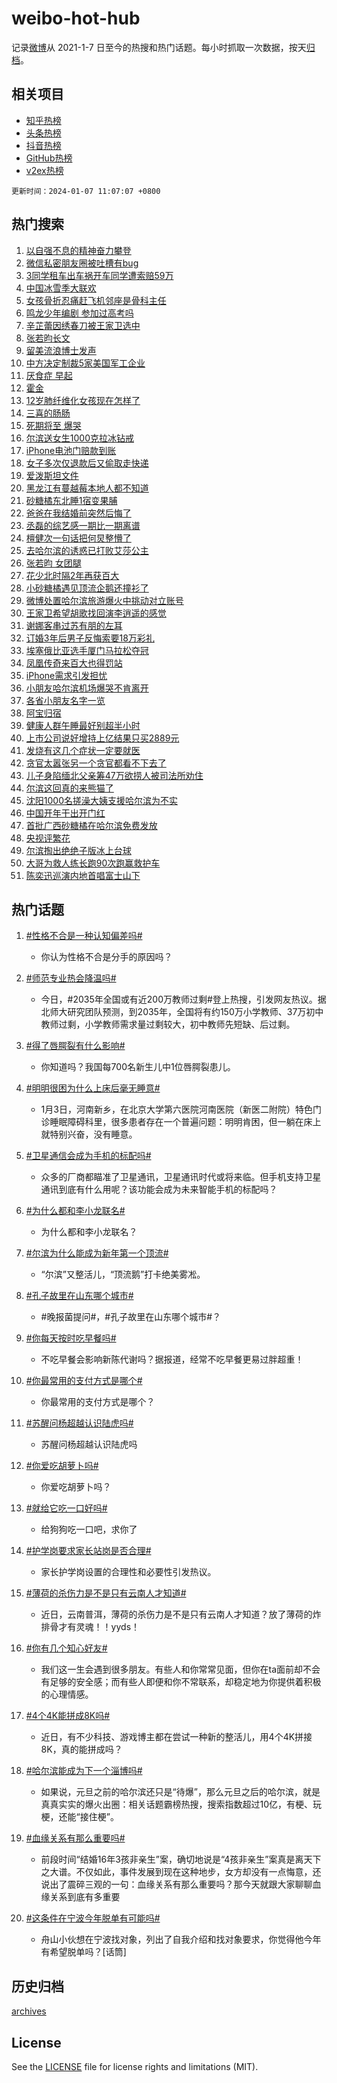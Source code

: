 # weibo-hot-hub

记录[微博](https://www.weibo.com)从 2021-1-7 日至今的热搜和热门话题。每小时抓取一次数据，按天[归档](archives)。

## 相关项目

- [知乎热榜](https://github.com/lonnyzhang423/zhihu-hot-hub)
- [头条热榜](https://github.com/lonnyzhang423/toutiao-hot-hub)
- [抖音热榜](https://github.com/lonnyzhang423/douyin-hot-hub)
- [GitHub热榜](https://github.com/lonnyzhang423/github-hot-hub)
- [v2ex热榜](https://github.com/lonnyzhang423/v2ex-hot-hub)


`更新时间：2024-01-07 11:07:07 +0800`

## 热门搜索

1. [以自强不息的精神奋力攀登](https://m.weibo.cn/search?containerid=100103type%3D1%26t%3D10%26q%3D%23%E4%BB%A5%E8%87%AA%E5%BC%BA%E4%B8%8D%E6%81%AF%E7%9A%84%E7%B2%BE%E7%A5%9E%E5%A5%8B%E5%8A%9B%E6%94%80%E7%99%BB%23&stream_entry_id=51&isnewpage=1&extparam=seat%3D1%26c_type%3D51%26pos%3D0%26dgr%3D0%26q%3D%2523%25E4%25BB%25A5%25E8%2587%25AA%25E5%25BC%25BA%25E4%25B8%258D%25E6%2581%25AF%25E7%259A%2584%25E7%25B2%25BE%25E7%25A5%259E%25E5%25A5%258B%25E5%258A%259B%25E6%2594%2580%25E7%2599%25BB%2523%26filter_type%3Drealtimehot%26cate%3D10103%26stream_entry_id%3D51%26display_time%3D1704596825%26pre_seqid%3D170459682582504262171)
1. [微信私密朋友圈被吐槽有bug](https://m.weibo.cn/search?containerid=100103type%3D1%26t%3D10%26q%3D%23%E5%BE%AE%E4%BF%A1%E7%A7%81%E5%AF%86%E6%9C%8B%E5%8F%8B%E5%9C%88%E8%A2%AB%E5%90%90%E6%A7%BD%E6%9C%89bug%23&stream_entry_id=31&isnewpage=1&extparam=seat%3D1%26c_type%3D31%26realpos%3D1%26q%3D%2523%25E5%25BE%25AE%25E4%25BF%25A1%25E7%25A7%2581%25E5%25AF%2586%25E6%259C%258B%25E5%258F%258B%25E5%259C%2588%25E8%25A2%25AB%25E5%2590%2590%25E6%25A7%25BD%25E6%259C%2589bug%2523%26band_rank%3D1%26dgr%3D0%26flag%3D1%26cate%3D5001%26filter_type%3Drealtimehot%26stream_entry_id%3D31%26lcate%3D5001%26pos%3D0%26display_time%3D1704596825%26pre_seqid%3D170459682582504262171)
1. [3同学租车出车祸开车同学遭索赔59万](https://m.weibo.cn/search?containerid=100103type%3D1%26t%3D10%26q%3D%233%E5%90%8C%E5%AD%A6%E7%A7%9F%E8%BD%A6%E5%87%BA%E8%BD%A6%E7%A5%B8%E5%BC%80%E8%BD%A6%E5%90%8C%E5%AD%A6%E9%81%AD%E7%B4%A2%E8%B5%9459%E4%B8%87%23&stream_entry_id=31&isnewpage=1&extparam=seat%3D1%26c_type%3D31%26realpos%3D2%26q%3D%25233%25E5%2590%258C%25E5%25AD%25A6%25E7%25A7%259F%25E8%25BD%25A6%25E5%2587%25BA%25E8%25BD%25A6%25E7%25A5%25B8%25E5%25BC%2580%25E8%25BD%25A6%25E5%2590%258C%25E5%25AD%25A6%25E9%2581%25AD%25E7%25B4%25A2%25E8%25B5%259459%25E4%25B8%2587%2523%26band_rank%3D2%26dgr%3D0%26flag%3D1%26cate%3D5001%26filter_type%3Drealtimehot%26stream_entry_id%3D31%26lcate%3D5001%26pos%3D1%26display_time%3D1704596825%26pre_seqid%3D170459682582504262171)
1. [中国冰雪季大联欢](https://m.weibo.cn/search?containerid=100103type%3D1%26t%3D10%26q%3D%23%E4%B8%AD%E5%9B%BD%E5%86%B0%E9%9B%AA%E5%AD%A3%E5%A4%A7%E8%81%94%E6%AC%A2%23&stream_entry_id=31&isnewpage=1&extparam=seat%3D1%26c_type%3D31%26realpos%3D3%26q%3D%2523%25E4%25B8%25AD%25E5%259B%25BD%25E5%2586%25B0%25E9%259B%25AA%25E5%25AD%25A3%25E5%25A4%25A7%25E8%2581%2594%25E6%25AC%25A2%2523%26band_rank%3D3%26dgr%3D0%26flag%3D1%26cate%3D5001%26filter_type%3Drealtimehot%26stream_entry_id%3D31%26lcate%3D5001%26pos%3D2%26display_time%3D1704596825%26pre_seqid%3D170459682582504262171)
1. [女孩骨折忍痛赶飞机邻座是骨科主任](https://m.weibo.cn/search?containerid=100103type%3D1%26t%3D10%26q%3D%23%E5%A5%B3%E5%AD%A9%E9%AA%A8%E6%8A%98%E5%BF%8D%E7%97%9B%E8%B5%B6%E9%A3%9E%E6%9C%BA%E9%82%BB%E5%BA%A7%E6%98%AF%E9%AA%A8%E7%A7%91%E4%B8%BB%E4%BB%BB%23&stream_entry_id=31&isnewpage=1&extparam=seat%3D1%26c_type%3D31%26realpos%3D4%26q%3D%2523%25E5%25A5%25B3%25E5%25AD%25A9%25E9%25AA%25A8%25E6%258A%2598%25E5%25BF%258D%25E7%2597%259B%25E8%25B5%25B6%25E9%25A3%259E%25E6%259C%25BA%25E9%2582%25BB%25E5%25BA%25A7%25E6%2598%25AF%25E9%25AA%25A8%25E7%25A7%2591%25E4%25B8%25BB%25E4%25BB%25BB%2523%26band_rank%3D4%26dgr%3D0%26flag%3D2%26cate%3D5001%26filter_type%3Drealtimehot%26stream_entry_id%3D31%26lcate%3D5001%26pos%3D3%26display_time%3D1704596825%26pre_seqid%3D170459682582504262171)
1. [鸣龙少年编剧 参加过高考吗](https://m.weibo.cn/search?containerid=100103type%3D1%26t%3D10%26q%3D%E9%B8%A3%E9%BE%99%E5%B0%91%E5%B9%B4%E7%BC%96%E5%89%A7+%E5%8F%82%E5%8A%A0%E8%BF%87%E9%AB%98%E8%80%83%E5%90%97&stream_entry_id=31&isnewpage=1&extparam=seat%3D1%26c_type%3D31%26realpos%3D5%26q%3D%25E9%25B8%25A3%25E9%25BE%2599%25E5%25B0%2591%25E5%25B9%25B4%25E7%25BC%2596%25E5%2589%25A7%2520%25E5%258F%2582%25E5%258A%25A0%25E8%25BF%2587%25E9%25AB%2598%25E8%2580%2583%25E5%2590%2597%26band_rank%3D5%26dgr%3D0%26flag%3D1%26cate%3D5001%26filter_type%3Drealtimehot%26stream_entry_id%3D31%26lcate%3D5001%26pos%3D4%26display_time%3D1704596825%26pre_seqid%3D170459682582504262171)
1. [辛芷蕾因绣春刀被王家卫选中](https://m.weibo.cn/search?containerid=100103type%3D1%26t%3D10%26q%3D%23%E8%BE%9B%E8%8A%B7%E8%95%BE%E5%9B%A0%E7%BB%A3%E6%98%A5%E5%88%80%E8%A2%AB%E7%8E%8B%E5%AE%B6%E5%8D%AB%E9%80%89%E4%B8%AD%23&stream_entry_id=31&isnewpage=1&extparam=seat%3D1%26c_type%3D31%26realpos%3D6%26q%3D%2523%25E8%25BE%259B%25E8%258A%25B7%25E8%2595%25BE%25E5%259B%25A0%25E7%25BB%25A3%25E6%2598%25A5%25E5%2588%2580%25E8%25A2%25AB%25E7%258E%258B%25E5%25AE%25B6%25E5%258D%25AB%25E9%2580%2589%25E4%25B8%25AD%2523%26band_rank%3D6%26dgr%3D0%26flag%3D1%26cate%3D5001%26filter_type%3Drealtimehot%26stream_entry_id%3D31%26lcate%3D5001%26pos%3D5%26display_time%3D1704596825%26pre_seqid%3D170459682582504262171)
1. [张若昀长文](https://m.weibo.cn/search?containerid=100103type%3D1%26t%3D10%26q%3D%E5%BC%A0%E8%8B%A5%E6%98%80%E9%95%BF%E6%96%87&stream_entry_id=31&isnewpage=1&extparam=seat%3D1%26c_type%3D31%26realpos%3D7%26q%3D%25E5%25BC%25A0%25E8%258B%25A5%25E6%2598%2580%25E9%2595%25BF%25E6%2596%2587%26band_rank%3D7%26dgr%3D0%26flag%3D2%26cate%3D5001%26filter_type%3Drealtimehot%26stream_entry_id%3D31%26lcate%3D5001%26pos%3D6%26display_time%3D1704596825%26pre_seqid%3D170459682582504262171)
1. [留美流浪博士发声](https://m.weibo.cn/search?containerid=100103type%3D1%26t%3D10%26q%3D%23%E7%95%99%E7%BE%8E%E6%B5%81%E6%B5%AA%E5%8D%9A%E5%A3%AB%E5%8F%91%E5%A3%B0%23&stream_entry_id=31&isnewpage=1&extparam=seat%3D1%26c_type%3D31%26realpos%3D8%26q%3D%2523%25E7%2595%2599%25E7%25BE%258E%25E6%25B5%2581%25E6%25B5%25AA%25E5%258D%259A%25E5%25A3%25AB%25E5%258F%2591%25E5%25A3%25B0%2523%26band_rank%3D8%26dgr%3D0%26flag%3D1%26cate%3D5001%26filter_type%3Drealtimehot%26stream_entry_id%3D31%26lcate%3D5001%26pos%3D7%26display_time%3D1704596825%26pre_seqid%3D170459682582504262171)
1. [中方决定制裁5家美国军工企业](https://m.weibo.cn/search?containerid=100103type%3D1%26t%3D10%26q%3D%23%E4%B8%AD%E6%96%B9%E5%86%B3%E5%AE%9A%E5%88%B6%E8%A3%815%E5%AE%B6%E7%BE%8E%E5%9B%BD%E5%86%9B%E5%B7%A5%E4%BC%81%E4%B8%9A%23&stream_entry_id=31&isnewpage=1&extparam=seat%3D1%26c_type%3D31%26realpos%3D9%26q%3D%2523%25E4%25B8%25AD%25E6%2596%25B9%25E5%2586%25B3%25E5%25AE%259A%25E5%2588%25B6%25E8%25A3%25815%25E5%25AE%25B6%25E7%25BE%258E%25E5%259B%25BD%25E5%2586%259B%25E5%25B7%25A5%25E4%25BC%2581%25E4%25B8%259A%2523%26band_rank%3D9%26dgr%3D0%26flag%3D0%26cate%3D5001%26filter_type%3Drealtimehot%26stream_entry_id%3D31%26lcate%3D5001%26pos%3D8%26display_time%3D1704596825%26pre_seqid%3D170459682582504262171)
1. [厌食症 早起](https://m.weibo.cn/search?containerid=100103type%3D1%26t%3D10%26q%3D%E5%8E%8C%E9%A3%9F%E7%97%87+%E6%97%A9%E8%B5%B7&stream_entry_id=31&isnewpage=1&extparam=seat%3D1%26c_type%3D31%26realpos%3D10%26q%3D%25E5%258E%258C%25E9%25A3%259F%25E7%2597%2587%2520%25E6%2597%25A9%25E8%25B5%25B7%26band_rank%3D10%26dgr%3D0%26flag%3D1%26cate%3D5001%26filter_type%3Drealtimehot%26stream_entry_id%3D31%26lcate%3D5001%26pos%3D9%26display_time%3D1704596825%26pre_seqid%3D170459682582504262171)
1. [霍金](https://m.weibo.cn/search?containerid=100103type%3D1%26t%3D10%26q%3D%E9%9C%8D%E9%87%91&stream_entry_id=31&isnewpage=1&extparam=seat%3D1%26c_type%3D31%26realpos%3D11%26q%3D%25E9%259C%258D%25E9%2587%2591%26band_rank%3D11%26dgr%3D0%26flag%3D1%26cate%3D5001%26filter_type%3Drealtimehot%26stream_entry_id%3D31%26lcate%3D5001%26pos%3D10%26display_time%3D1704596825%26pre_seqid%3D170459682582504262171)
1. [12岁肺纤维化女孩现在怎样了](https://m.weibo.cn/search?containerid=100103type%3D1%26t%3D10%26q%3D%2312%E5%B2%81%E8%82%BA%E7%BA%A4%E7%BB%B4%E5%8C%96%E5%A5%B3%E5%AD%A9%E7%8E%B0%E5%9C%A8%E6%80%8E%E6%A0%B7%E4%BA%86%23&stream_entry_id=31&isnewpage=1&extparam=seat%3D1%26c_type%3D31%26realpos%3D12%26q%3D%252312%25E5%25B2%2581%25E8%2582%25BA%25E7%25BA%25A4%25E7%25BB%25B4%25E5%258C%2596%25E5%25A5%25B3%25E5%25AD%25A9%25E7%258E%25B0%25E5%259C%25A8%25E6%2580%258E%25E6%25A0%25B7%25E4%25BA%2586%2523%26band_rank%3D12%26dgr%3D0%26flag%3D32768%26cate%3D5001%26filter_type%3Drealtimehot%26stream_entry_id%3D31%26lcate%3D5001%26pos%3D11%26display_time%3D1704596825%26pre_seqid%3D170459682582504262171)
1. [三喜的肠肠](https://m.weibo.cn/search?containerid=100103type%3D1%26t%3D10%26q%3D%E4%B8%89%E5%96%9C%E7%9A%84%E8%82%A0%E8%82%A0&stream_entry_id=31&isnewpage=1&extparam=seat%3D1%26c_type%3D31%26realpos%3D13%26q%3D%25E4%25B8%2589%25E5%2596%259C%25E7%259A%2584%25E8%2582%25A0%25E8%2582%25A0%26band_rank%3D13%26dgr%3D0%26flag%3D1%26cate%3D5001%26filter_type%3Drealtimehot%26stream_entry_id%3D31%26lcate%3D5001%26pos%3D12%26display_time%3D1704596825%26pre_seqid%3D170459682582504262171)
1. [死期将至 爆哭](https://m.weibo.cn/search?containerid=100103type%3D1%26t%3D10%26q%3D%E6%AD%BB%E6%9C%9F%E5%B0%86%E8%87%B3+%E7%88%86%E5%93%AD&stream_entry_id=31&isnewpage=1&extparam=seat%3D1%26c_type%3D31%26realpos%3D14%26q%3D%25E6%25AD%25BB%25E6%259C%259F%25E5%25B0%2586%25E8%2587%25B3%2520%25E7%2588%2586%25E5%2593%25AD%26band_rank%3D14%26dgr%3D0%26flag%3D2%26cate%3D5001%26filter_type%3Drealtimehot%26stream_entry_id%3D31%26lcate%3D5001%26pos%3D13%26display_time%3D1704596825%26pre_seqid%3D170459682582504262171)
1. [尔滨送女生1000克拉冰钻戒](https://m.weibo.cn/search?containerid=100103type%3D1%26t%3D10%26q%3D%23%E5%B0%94%E6%BB%A8%E9%80%81%E5%A5%B3%E7%94%9F1000%E5%85%8B%E6%8B%89%E5%86%B0%E9%92%BB%E6%88%92%23&stream_entry_id=31&isnewpage=1&extparam=seat%3D1%26c_type%3D31%26realpos%3D15%26q%3D%2523%25E5%25B0%2594%25E6%25BB%25A8%25E9%2580%2581%25E5%25A5%25B3%25E7%2594%259F1000%25E5%2585%258B%25E6%258B%2589%25E5%2586%25B0%25E9%2592%25BB%25E6%2588%2592%2523%26band_rank%3D15%26dgr%3D0%26flag%3D32768%26cate%3D5001%26filter_type%3Drealtimehot%26stream_entry_id%3D31%26lcate%3D5001%26pos%3D14%26display_time%3D1704596825%26pre_seqid%3D170459682582504262171)
1. [iPhone电池门赔款到账](https://m.weibo.cn/search?containerid=100103type%3D1%26t%3D10%26q%3D%23iPhone%E7%94%B5%E6%B1%A0%E9%97%A8%E8%B5%94%E6%AC%BE%E5%88%B0%E8%B4%A6%23&stream_entry_id=31&isnewpage=1&extparam=seat%3D1%26c_type%3D31%26realpos%3D16%26q%3D%2523iPhone%25E7%2594%25B5%25E6%25B1%25A0%25E9%2597%25A8%25E8%25B5%2594%25E6%25AC%25BE%25E5%2588%25B0%25E8%25B4%25A6%2523%26band_rank%3D16%26dgr%3D0%26flag%3D0%26cate%3D5001%26filter_type%3Drealtimehot%26stream_entry_id%3D31%26lcate%3D5001%26pos%3D15%26display_time%3D1704596825%26pre_seqid%3D170459682582504262171)
1. [女子多次仅退款后又偷取走快递](https://m.weibo.cn/search?containerid=100103type%3D1%26t%3D10%26q%3D%23%E5%A5%B3%E5%AD%90%E5%A4%9A%E6%AC%A1%E4%BB%85%E9%80%80%E6%AC%BE%E5%90%8E%E5%8F%88%E5%81%B7%E5%8F%96%E8%B5%B0%E5%BF%AB%E9%80%92%23&stream_entry_id=31&isnewpage=1&extparam=seat%3D1%26c_type%3D31%26realpos%3D17%26q%3D%2523%25E5%25A5%25B3%25E5%25AD%2590%25E5%25A4%259A%25E6%25AC%25A1%25E4%25BB%2585%25E9%2580%2580%25E6%25AC%25BE%25E5%2590%258E%25E5%258F%2588%25E5%2581%25B7%25E5%258F%2596%25E8%25B5%25B0%25E5%25BF%25AB%25E9%2580%2592%2523%26band_rank%3D17%26dgr%3D0%26flag%3D2%26cate%3D5001%26filter_type%3Drealtimehot%26stream_entry_id%3D31%26lcate%3D5001%26pos%3D16%26display_time%3D1704596825%26pre_seqid%3D170459682582504262171)
1. [爱泼斯坦文件](https://m.weibo.cn/search?containerid=100103type%3D1%26t%3D10%26q%3D%E7%88%B1%E6%B3%BC%E6%96%AF%E5%9D%A6%E6%96%87%E4%BB%B6&stream_entry_id=31&isnewpage=1&extparam=seat%3D1%26c_type%3D31%26realpos%3D18%26q%3D%25E7%2588%25B1%25E6%25B3%25BC%25E6%2596%25AF%25E5%259D%25A6%25E6%2596%2587%25E4%25BB%25B6%26band_rank%3D18%26dgr%3D0%26flag%3D0%26cate%3D5001%26filter_type%3Drealtimehot%26stream_entry_id%3D31%26lcate%3D5001%26pos%3D17%26display_time%3D1704596825%26pre_seqid%3D170459682582504262171)
1. [黑龙江有蔓越莓本地人都不知道](https://m.weibo.cn/search?containerid=100103type%3D1%26t%3D10%26q%3D%E9%BB%91%E9%BE%99%E6%B1%9F%E6%9C%89%E8%94%93%E8%B6%8A%E8%8E%93%E6%9C%AC%E5%9C%B0%E4%BA%BA%E9%83%BD%E4%B8%8D%E7%9F%A5%E9%81%93&stream_entry_id=31&isnewpage=1&extparam=seat%3D1%26c_type%3D31%26realpos%3D19%26q%3D%25E9%25BB%2591%25E9%25BE%2599%25E6%25B1%259F%25E6%259C%2589%25E8%2594%2593%25E8%25B6%258A%25E8%258E%2593%25E6%259C%25AC%25E5%259C%25B0%25E4%25BA%25BA%25E9%2583%25BD%25E4%25B8%258D%25E7%259F%25A5%25E9%2581%2593%26band_rank%3D19%26dgr%3D0%26flag%3D0%26cate%3D5001%26filter_type%3Drealtimehot%26stream_entry_id%3D31%26lcate%3D5001%26pos%3D18%26display_time%3D1704596825%26pre_seqid%3D170459682582504262171)
1. [砂糖橘东北睡1宿变果脯](https://m.weibo.cn/search?containerid=100103type%3D1%26t%3D10%26q%3D%23%E7%A0%82%E7%B3%96%E6%A9%98%E4%B8%9C%E5%8C%97%E7%9D%A11%E5%AE%BF%E5%8F%98%E6%9E%9C%E8%84%AF%23&stream_entry_id=31&isnewpage=1&extparam=seat%3D1%26c_type%3D31%26realpos%3D20%26q%3D%2523%25E7%25A0%2582%25E7%25B3%2596%25E6%25A9%2598%25E4%25B8%259C%25E5%258C%2597%25E7%259D%25A11%25E5%25AE%25BF%25E5%258F%2598%25E6%259E%259C%25E8%2584%25AF%2523%26band_rank%3D20%26dgr%3D0%26flag%3D0%26cate%3D5001%26filter_type%3Drealtimehot%26stream_entry_id%3D31%26lcate%3D5001%26pos%3D19%26display_time%3D1704596825%26pre_seqid%3D170459682582504262171)
1. [爸爸在我结婚前突然后悔了](https://m.weibo.cn/search?containerid=100103type%3D1%26t%3D10%26q%3D%E7%88%B8%E7%88%B8%E5%9C%A8%E6%88%91%E7%BB%93%E5%A9%9A%E5%89%8D%E7%AA%81%E7%84%B6%E5%90%8E%E6%82%94%E4%BA%86&stream_entry_id=31&isnewpage=1&extparam=seat%3D1%26c_type%3D31%26realpos%3D21%26q%3D%25E7%2588%25B8%25E7%2588%25B8%25E5%259C%25A8%25E6%2588%2591%25E7%25BB%2593%25E5%25A9%259A%25E5%2589%258D%25E7%25AA%2581%25E7%2584%25B6%25E5%2590%258E%25E6%2582%2594%25E4%25BA%2586%26band_rank%3D21%26dgr%3D0%26flag%3D0%26cate%3D5001%26filter_type%3Drealtimehot%26stream_entry_id%3D31%26lcate%3D5001%26pos%3D20%26display_time%3D1704596825%26pre_seqid%3D170459682582504262171)
1. [丞磊的综艺感一期比一期离谱](https://m.weibo.cn/search?containerid=100103type%3D1%26t%3D10%26q%3D%E4%B8%9E%E7%A3%8A%E7%9A%84%E7%BB%BC%E8%89%BA%E6%84%9F%E4%B8%80%E6%9C%9F%E6%AF%94%E4%B8%80%E6%9C%9F%E7%A6%BB%E8%B0%B1&stream_entry_id=31&isnewpage=1&extparam=seat%3D1%26c_type%3D31%26realpos%3D22%26q%3D%25E4%25B8%259E%25E7%25A3%258A%25E7%259A%2584%25E7%25BB%25BC%25E8%2589%25BA%25E6%2584%259F%25E4%25B8%2580%25E6%259C%259F%25E6%25AF%2594%25E4%25B8%2580%25E6%259C%259F%25E7%25A6%25BB%25E8%25B0%25B1%26band_rank%3D22%26dgr%3D0%26flag%3D1%26cate%3D5001%26filter_type%3Drealtimehot%26stream_entry_id%3D31%26lcate%3D5001%26pos%3D21%26display_time%3D1704596825%26pre_seqid%3D170459682582504262171)
1. [檀健次一句话把何炅整懵了](https://m.weibo.cn/search?containerid=100103type%3D1%26t%3D10%26q%3D%23%E6%AA%80%E5%81%A5%E6%AC%A1%E4%B8%80%E5%8F%A5%E8%AF%9D%E6%8A%8A%E4%BD%95%E7%82%85%E6%95%B4%E6%87%B5%E4%BA%86%23&stream_entry_id=31&isnewpage=1&extparam=seat%3D1%26c_type%3D31%26realpos%3D23%26q%3D%2523%25E6%25AA%2580%25E5%2581%25A5%25E6%25AC%25A1%25E4%25B8%2580%25E5%258F%25A5%25E8%25AF%259D%25E6%258A%258A%25E4%25BD%2595%25E7%2582%2585%25E6%2595%25B4%25E6%2587%25B5%25E4%25BA%2586%2523%26band_rank%3D23%26dgr%3D0%26flag%3D1%26cate%3D5001%26filter_type%3Drealtimehot%26stream_entry_id%3D31%26lcate%3D5001%26pos%3D22%26display_time%3D1704596825%26pre_seqid%3D170459682582504262171)
1. [去哈尔滨的诱惑已打败艾莎公主](https://m.weibo.cn/search?containerid=100103type%3D1%26t%3D10%26q%3D%23%E5%8E%BB%E5%93%88%E5%B0%94%E6%BB%A8%E7%9A%84%E8%AF%B1%E6%83%91%E5%B7%B2%E6%89%93%E8%B4%A5%E8%89%BE%E8%8E%8E%E5%85%AC%E4%B8%BB%23&stream_entry_id=31&isnewpage=1&extparam=seat%3D1%26c_type%3D31%26realpos%3D24%26q%3D%2523%25E5%258E%25BB%25E5%2593%2588%25E5%25B0%2594%25E6%25BB%25A8%25E7%259A%2584%25E8%25AF%25B1%25E6%2583%2591%25E5%25B7%25B2%25E6%2589%2593%25E8%25B4%25A5%25E8%2589%25BE%25E8%258E%258E%25E5%2585%25AC%25E4%25B8%25BB%2523%26band_rank%3D24%26dgr%3D0%26flag%3D32768%26cate%3D5001%26filter_type%3Drealtimehot%26stream_entry_id%3D31%26lcate%3D5001%26pos%3D23%26display_time%3D1704596825%26pre_seqid%3D170459682582504262171)
1. [张若昀 女团腿](https://m.weibo.cn/search?containerid=100103type%3D1%26t%3D10%26q%3D%E5%BC%A0%E8%8B%A5%E6%98%80+%E5%A5%B3%E5%9B%A2%E8%85%BF&stream_entry_id=31&isnewpage=1&extparam=seat%3D1%26c_type%3D31%26realpos%3D25%26q%3D%25E5%25BC%25A0%25E8%258B%25A5%25E6%2598%2580%2520%25E5%25A5%25B3%25E5%259B%25A2%25E8%2585%25BF%26band_rank%3D25%26dgr%3D0%26flag%3D0%26cate%3D5001%26filter_type%3Drealtimehot%26stream_entry_id%3D31%26lcate%3D5001%26pos%3D24%26display_time%3D1704596825%26pre_seqid%3D170459682582504262171)
1. [花少北时隔2年再获百大](https://m.weibo.cn/search?containerid=100103type%3D1%26t%3D10%26q%3D%E8%8A%B1%E5%B0%91%E5%8C%97%E6%97%B6%E9%9A%942%E5%B9%B4%E5%86%8D%E8%8E%B7%E7%99%BE%E5%A4%A7&stream_entry_id=31&isnewpage=1&extparam=seat%3D1%26c_type%3D31%26realpos%3D26%26q%3D%25E8%258A%25B1%25E5%25B0%2591%25E5%258C%2597%25E6%2597%25B6%25E9%259A%25942%25E5%25B9%25B4%25E5%2586%258D%25E8%258E%25B7%25E7%2599%25BE%25E5%25A4%25A7%26band_rank%3D26%26dgr%3D0%26flag%3D0%26cate%3D5001%26filter_type%3Drealtimehot%26stream_entry_id%3D31%26lcate%3D5001%26pos%3D25%26display_time%3D1704596825%26pre_seqid%3D170459682582504262171)
1. [小砂糖橘遇见顶流企鹅还撞衫了](https://m.weibo.cn/search?containerid=100103type%3D1%26t%3D10%26q%3D%23%E5%B0%8F%E7%A0%82%E7%B3%96%E6%A9%98%E9%81%87%E8%A7%81%E9%A1%B6%E6%B5%81%E4%BC%81%E9%B9%85%E8%BF%98%E6%92%9E%E8%A1%AB%E4%BA%86%23&stream_entry_id=31&isnewpage=1&extparam=seat%3D1%26c_type%3D31%26realpos%3D27%26q%3D%2523%25E5%25B0%258F%25E7%25A0%2582%25E7%25B3%2596%25E6%25A9%2598%25E9%2581%2587%25E8%25A7%2581%25E9%25A1%25B6%25E6%25B5%2581%25E4%25BC%2581%25E9%25B9%2585%25E8%25BF%2598%25E6%2592%259E%25E8%25A1%25AB%25E4%25BA%2586%2523%26band_rank%3D27%26dgr%3D0%26flag%3D32768%26cate%3D5001%26filter_type%3Drealtimehot%26stream_entry_id%3D31%26lcate%3D5001%26pos%3D26%26display_time%3D1704596825%26pre_seqid%3D170459682582504262171)
1. [微博处置哈尔滨旅游爆火中挑动对立账号](https://m.weibo.cn/search?containerid=100103type%3D1%26t%3D10%26q%3D%23%E5%BE%AE%E5%8D%9A%E5%A4%84%E7%BD%AE%E5%93%88%E5%B0%94%E6%BB%A8%E6%97%85%E6%B8%B8%E7%88%86%E7%81%AB%E4%B8%AD%E6%8C%91%E5%8A%A8%E5%AF%B9%E7%AB%8B%E8%B4%A6%E5%8F%B7%23&stream_entry_id=31&isnewpage=1&extparam=seat%3D1%26c_type%3D31%26realpos%3D28%26q%3D%2523%25E5%25BE%25AE%25E5%258D%259A%25E5%25A4%2584%25E7%25BD%25AE%25E5%2593%2588%25E5%25B0%2594%25E6%25BB%25A8%25E6%2597%2585%25E6%25B8%25B8%25E7%2588%2586%25E7%2581%25AB%25E4%25B8%25AD%25E6%258C%2591%25E5%258A%25A8%25E5%25AF%25B9%25E7%25AB%258B%25E8%25B4%25A6%25E5%258F%25B7%2523%26band_rank%3D28%26dgr%3D0%26flag%3D1%26cate%3D5001%26filter_type%3Drealtimehot%26stream_entry_id%3D31%26lcate%3D5001%26pos%3D27%26display_time%3D1704596825%26pre_seqid%3D170459682582504262171)
1. [王家卫希望胡歌找回演李逍遥的感觉](https://m.weibo.cn/search?containerid=100103type%3D1%26t%3D10%26q%3D%23%E7%8E%8B%E5%AE%B6%E5%8D%AB%E5%B8%8C%E6%9C%9B%E8%83%A1%E6%AD%8C%E6%89%BE%E5%9B%9E%E6%BC%94%E6%9D%8E%E9%80%8D%E9%81%A5%E7%9A%84%E6%84%9F%E8%A7%89%23&stream_entry_id=31&isnewpage=1&extparam=seat%3D1%26c_type%3D31%26realpos%3D29%26q%3D%2523%25E7%258E%258B%25E5%25AE%25B6%25E5%258D%25AB%25E5%25B8%258C%25E6%259C%259B%25E8%2583%25A1%25E6%25AD%258C%25E6%2589%25BE%25E5%259B%259E%25E6%25BC%2594%25E6%259D%258E%25E9%2580%258D%25E9%2581%25A5%25E7%259A%2584%25E6%2584%259F%25E8%25A7%2589%2523%26band_rank%3D29%26dgr%3D0%26flag%3D0%26cate%3D5001%26filter_type%3Drealtimehot%26stream_entry_id%3D31%26lcate%3D5001%26pos%3D28%26display_time%3D1704596825%26pre_seqid%3D170459682582504262171)
1. [谢娜客串过苏有朋的左耳](https://m.weibo.cn/search?containerid=100103type%3D1%26t%3D10%26q%3D%23%E8%B0%A2%E5%A8%9C%E5%AE%A2%E4%B8%B2%E8%BF%87%E8%8B%8F%E6%9C%89%E6%9C%8B%E7%9A%84%E5%B7%A6%E8%80%B3%23&stream_entry_id=31&isnewpage=1&extparam=seat%3D1%26c_type%3D31%26realpos%3D30%26q%3D%2523%25E8%25B0%25A2%25E5%25A8%259C%25E5%25AE%25A2%25E4%25B8%25B2%25E8%25BF%2587%25E8%258B%258F%25E6%259C%2589%25E6%259C%258B%25E7%259A%2584%25E5%25B7%25A6%25E8%2580%25B3%2523%26band_rank%3D30%26dgr%3D0%26flag%3D0%26cate%3D5001%26filter_type%3Drealtimehot%26stream_entry_id%3D31%26lcate%3D5001%26pos%3D29%26display_time%3D1704596825%26pre_seqid%3D170459682582504262171)
1. [订婚3年后男子反悔索要18万彩礼](https://m.weibo.cn/search?containerid=100103type%3D1%26t%3D10%26q%3D%23%E8%AE%A2%E5%A9%9A3%E5%B9%B4%E5%90%8E%E7%94%B7%E5%AD%90%E5%8F%8D%E6%82%94%E7%B4%A2%E8%A6%8118%E4%B8%87%E5%BD%A9%E7%A4%BC%23&stream_entry_id=31&isnewpage=1&extparam=seat%3D1%26c_type%3D31%26realpos%3D31%26q%3D%2523%25E8%25AE%25A2%25E5%25A9%259A3%25E5%25B9%25B4%25E5%2590%258E%25E7%2594%25B7%25E5%25AD%2590%25E5%258F%258D%25E6%2582%2594%25E7%25B4%25A2%25E8%25A6%258118%25E4%25B8%2587%25E5%25BD%25A9%25E7%25A4%25BC%2523%26band_rank%3D31%26dgr%3D0%26flag%3D1%26cate%3D5001%26filter_type%3Drealtimehot%26stream_entry_id%3D31%26lcate%3D5001%26pos%3D30%26display_time%3D1704596825%26pre_seqid%3D170459682582504262171)
1. [埃塞俄比亚选手厦门马拉松夺冠](https://m.weibo.cn/search?containerid=100103type%3D1%26t%3D10%26q%3D%23%E5%9F%83%E5%A1%9E%E4%BF%84%E6%AF%94%E4%BA%9A%E9%80%89%E6%89%8B%E5%8E%A6%E9%97%A8%E9%A9%AC%E6%8B%89%E6%9D%BE%E5%A4%BA%E5%86%A0%23&stream_entry_id=31&isnewpage=1&extparam=seat%3D1%26c_type%3D31%26realpos%3D32%26q%3D%2523%25E5%259F%2583%25E5%25A1%259E%25E4%25BF%2584%25E6%25AF%2594%25E4%25BA%259A%25E9%2580%2589%25E6%2589%258B%25E5%258E%25A6%25E9%2597%25A8%25E9%25A9%25AC%25E6%258B%2589%25E6%259D%25BE%25E5%25A4%25BA%25E5%2586%25A0%2523%26band_rank%3D32%26dgr%3D0%26flag%3D1%26cate%3D5001%26filter_type%3Drealtimehot%26stream_entry_id%3D31%26lcate%3D5001%26pos%3D31%26display_time%3D1704596825%26pre_seqid%3D170459682582504262171)
1. [凤凰传奇来百大也得罚站](https://m.weibo.cn/search?containerid=100103type%3D1%26t%3D10%26q%3D%E5%87%A4%E5%87%B0%E4%BC%A0%E5%A5%87%E6%9D%A5%E7%99%BE%E5%A4%A7%E4%B9%9F%E5%BE%97%E7%BD%9A%E7%AB%99&stream_entry_id=31&isnewpage=1&extparam=seat%3D1%26c_type%3D31%26realpos%3D33%26q%3D%25E5%2587%25A4%25E5%2587%25B0%25E4%25BC%25A0%25E5%25A5%2587%25E6%259D%25A5%25E7%2599%25BE%25E5%25A4%25A7%25E4%25B9%259F%25E5%25BE%2597%25E7%25BD%259A%25E7%25AB%2599%26band_rank%3D33%26dgr%3D0%26flag%3D0%26cate%3D5001%26filter_type%3Drealtimehot%26stream_entry_id%3D31%26lcate%3D5001%26pos%3D32%26display_time%3D1704596825%26pre_seqid%3D170459682582504262171)
1. [iPhone需求引发担忧](https://m.weibo.cn/search?containerid=100103type%3D1%26t%3D10%26q%3D%23iPhone%E9%9C%80%E6%B1%82%E5%BC%95%E5%8F%91%E6%8B%85%E5%BF%A7%23&stream_entry_id=31&isnewpage=1&extparam=seat%3D1%26c_type%3D31%26realpos%3D34%26q%3D%2523iPhone%25E9%259C%2580%25E6%25B1%2582%25E5%25BC%2595%25E5%258F%2591%25E6%258B%2585%25E5%25BF%25A7%2523%26band_rank%3D34%26dgr%3D0%26flag%3D1%26cate%3D5001%26filter_type%3Drealtimehot%26stream_entry_id%3D31%26lcate%3D5001%26pos%3D33%26display_time%3D1704596825%26pre_seqid%3D170459682582504262171)
1. [小朋友哈尔滨机场爆哭不肯离开](https://m.weibo.cn/search?containerid=100103type%3D1%26t%3D10%26q%3D%23%E5%B0%8F%E6%9C%8B%E5%8F%8B%E5%93%88%E5%B0%94%E6%BB%A8%E6%9C%BA%E5%9C%BA%E7%88%86%E5%93%AD%E4%B8%8D%E8%82%AF%E7%A6%BB%E5%BC%80%23&stream_entry_id=31&isnewpage=1&extparam=seat%3D1%26c_type%3D31%26realpos%3D35%26q%3D%2523%25E5%25B0%258F%25E6%259C%258B%25E5%258F%258B%25E5%2593%2588%25E5%25B0%2594%25E6%25BB%25A8%25E6%259C%25BA%25E5%259C%25BA%25E7%2588%2586%25E5%2593%25AD%25E4%25B8%258D%25E8%2582%25AF%25E7%25A6%25BB%25E5%25BC%2580%2523%26band_rank%3D35%26dgr%3D0%26flag%3D32768%26cate%3D5001%26filter_type%3Drealtimehot%26stream_entry_id%3D31%26lcate%3D5001%26pos%3D34%26display_time%3D1704596825%26pre_seqid%3D170459682582504262171)
1. [各省小朋友名字一览](https://m.weibo.cn/search?containerid=100103type%3D1%26t%3D10%26q%3D%E5%90%84%E7%9C%81%E5%B0%8F%E6%9C%8B%E5%8F%8B%E5%90%8D%E5%AD%97%E4%B8%80%E8%A7%88&stream_entry_id=31&isnewpage=1&extparam=seat%3D1%26c_type%3D31%26realpos%3D36%26q%3D%25E5%2590%2584%25E7%259C%2581%25E5%25B0%258F%25E6%259C%258B%25E5%258F%258B%25E5%2590%258D%25E5%25AD%2597%25E4%25B8%2580%25E8%25A7%2588%26band_rank%3D36%26dgr%3D0%26flag%3D1%26cate%3D5001%26filter_type%3Drealtimehot%26stream_entry_id%3D31%26lcate%3D5001%26pos%3D35%26display_time%3D1704596825%26pre_seqid%3D170459682582504262171)
1. [阿宝归宿](https://m.weibo.cn/search?containerid=100103type%3D1%26t%3D10%26q%3D%E9%98%BF%E5%AE%9D%E5%BD%92%E5%AE%BF&stream_entry_id=31&isnewpage=1&extparam=seat%3D1%26c_type%3D31%26realpos%3D37%26q%3D%25E9%2598%25BF%25E5%25AE%259D%25E5%25BD%2592%25E5%25AE%25BF%26band_rank%3D37%26dgr%3D0%26flag%3D1%26cate%3D5001%26filter_type%3Drealtimehot%26stream_entry_id%3D31%26lcate%3D5001%26pos%3D36%26display_time%3D1704596825%26pre_seqid%3D170459682582504262171)
1. [健康人群午睡最好别超半小时](https://m.weibo.cn/search?containerid=100103type%3D1%26t%3D10%26q%3D%23%E5%81%A5%E5%BA%B7%E4%BA%BA%E7%BE%A4%E5%8D%88%E7%9D%A1%E6%9C%80%E5%A5%BD%E5%88%AB%E8%B6%85%E5%8D%8A%E5%B0%8F%E6%97%B6%23&stream_entry_id=31&isnewpage=1&extparam=seat%3D1%26c_type%3D31%26realpos%3D38%26q%3D%2523%25E5%2581%25A5%25E5%25BA%25B7%25E4%25BA%25BA%25E7%25BE%25A4%25E5%258D%2588%25E7%259D%25A1%25E6%259C%2580%25E5%25A5%25BD%25E5%2588%25AB%25E8%25B6%2585%25E5%258D%258A%25E5%25B0%258F%25E6%2597%25B6%2523%26band_rank%3D38%26dgr%3D0%26flag%3D0%26cate%3D5001%26filter_type%3Drealtimehot%26stream_entry_id%3D31%26lcate%3D5001%26pos%3D37%26display_time%3D1704596825%26pre_seqid%3D170459682582504262171)
1. [上市公司说好增持上亿结果只买2889元](https://m.weibo.cn/search?containerid=100103type%3D1%26t%3D10%26q%3D%23%E4%B8%8A%E5%B8%82%E5%85%AC%E5%8F%B8%E8%AF%B4%E5%A5%BD%E5%A2%9E%E6%8C%81%E4%B8%8A%E4%BA%BF%E7%BB%93%E6%9E%9C%E5%8F%AA%E4%B9%B02889%E5%85%83%23&stream_entry_id=31&isnewpage=1&extparam=seat%3D1%26c_type%3D31%26realpos%3D39%26q%3D%2523%25E4%25B8%258A%25E5%25B8%2582%25E5%2585%25AC%25E5%258F%25B8%25E8%25AF%25B4%25E5%25A5%25BD%25E5%25A2%259E%25E6%258C%2581%25E4%25B8%258A%25E4%25BA%25BF%25E7%25BB%2593%25E6%259E%259C%25E5%258F%25AA%25E4%25B9%25B02889%25E5%2585%2583%2523%26band_rank%3D39%26dgr%3D0%26flag%3D1%26cate%3D5001%26filter_type%3Drealtimehot%26stream_entry_id%3D31%26lcate%3D5001%26pos%3D38%26display_time%3D1704596825%26pre_seqid%3D170459682582504262171)
1. [发烧有这几个症状一定要就医](https://m.weibo.cn/search?containerid=100103type%3D1%26t%3D10%26q%3D%23%E5%8F%91%E7%83%A7%E6%9C%89%E8%BF%99%E5%87%A0%E4%B8%AA%E7%97%87%E7%8A%B6%E4%B8%80%E5%AE%9A%E8%A6%81%E5%B0%B1%E5%8C%BB%23&stream_entry_id=31&isnewpage=1&extparam=seat%3D1%26c_type%3D31%26realpos%3D40%26q%3D%2523%25E5%258F%2591%25E7%2583%25A7%25E6%259C%2589%25E8%25BF%2599%25E5%2587%25A0%25E4%25B8%25AA%25E7%2597%2587%25E7%258A%25B6%25E4%25B8%2580%25E5%25AE%259A%25E8%25A6%2581%25E5%25B0%25B1%25E5%258C%25BB%2523%26band_rank%3D40%26dgr%3D0%26flag%3D1%26cate%3D5001%26filter_type%3Drealtimehot%26stream_entry_id%3D31%26lcate%3D5001%26pos%3D39%26display_time%3D1704596825%26pre_seqid%3D170459682582504262171)
1. [贪官太嚣张另一个贪官都看不下去了](https://m.weibo.cn/search?containerid=100103type%3D1%26t%3D10%26q%3D%23%E8%B4%AA%E5%AE%98%E5%A4%AA%E5%9A%A3%E5%BC%A0%E5%8F%A6%E4%B8%80%E4%B8%AA%E8%B4%AA%E5%AE%98%E9%83%BD%E7%9C%8B%E4%B8%8D%E4%B8%8B%E5%8E%BB%E4%BA%86%23&stream_entry_id=31&isnewpage=1&extparam=seat%3D1%26c_type%3D31%26realpos%3D41%26q%3D%2523%25E8%25B4%25AA%25E5%25AE%2598%25E5%25A4%25AA%25E5%259A%25A3%25E5%25BC%25A0%25E5%258F%25A6%25E4%25B8%2580%25E4%25B8%25AA%25E8%25B4%25AA%25E5%25AE%2598%25E9%2583%25BD%25E7%259C%258B%25E4%25B8%258D%25E4%25B8%258B%25E5%258E%25BB%25E4%25BA%2586%2523%26band_rank%3D41%26dgr%3D0%26flag%3D0%26cate%3D5001%26filter_type%3Drealtimehot%26stream_entry_id%3D31%26lcate%3D5001%26pos%3D40%26display_time%3D1704596825%26pre_seqid%3D170459682582504262171)
1. [儿子身陷缅北父亲筹47万欲捞人被司法所劝住](https://m.weibo.cn/search?containerid=100103type%3D1%26t%3D10%26q%3D%23%E5%84%BF%E5%AD%90%E8%BA%AB%E9%99%B7%E7%BC%85%E5%8C%97%E7%88%B6%E4%BA%B2%E7%AD%B947%E4%B8%87%E6%AC%B2%E6%8D%9E%E4%BA%BA%E8%A2%AB%E5%8F%B8%E6%B3%95%E6%89%80%E5%8A%9D%E4%BD%8F%23&stream_entry_id=31&isnewpage=1&extparam=seat%3D1%26c_type%3D31%26realpos%3D42%26q%3D%2523%25E5%2584%25BF%25E5%25AD%2590%25E8%25BA%25AB%25E9%2599%25B7%25E7%25BC%2585%25E5%258C%2597%25E7%2588%25B6%25E4%25BA%25B2%25E7%25AD%25B947%25E4%25B8%2587%25E6%25AC%25B2%25E6%258D%259E%25E4%25BA%25BA%25E8%25A2%25AB%25E5%258F%25B8%25E6%25B3%2595%25E6%2589%2580%25E5%258A%259D%25E4%25BD%258F%2523%26band_rank%3D42%26dgr%3D0%26flag%3D0%26cate%3D5001%26filter_type%3Drealtimehot%26stream_entry_id%3D31%26lcate%3D5001%26pos%3D41%26display_time%3D1704596825%26pre_seqid%3D170459682582504262171)
1. [尔滨这回真的来熊猫了](https://m.weibo.cn/search?containerid=100103type%3D1%26t%3D10%26q%3D%23%E5%B0%94%E6%BB%A8%E8%BF%99%E5%9B%9E%E7%9C%9F%E7%9A%84%E6%9D%A5%E7%86%8A%E7%8C%AB%E4%BA%86%23&stream_entry_id=31&isnewpage=1&extparam=seat%3D1%26c_type%3D31%26realpos%3D43%26q%3D%2523%25E5%25B0%2594%25E6%25BB%25A8%25E8%25BF%2599%25E5%259B%259E%25E7%259C%259F%25E7%259A%2584%25E6%259D%25A5%25E7%2586%258A%25E7%258C%25AB%25E4%25BA%2586%2523%26band_rank%3D43%26dgr%3D0%26flag%3D0%26cate%3D5001%26filter_type%3Drealtimehot%26stream_entry_id%3D31%26lcate%3D5001%26pos%3D42%26display_time%3D1704596825%26pre_seqid%3D170459682582504262171)
1. [沈阳1000名搓澡大姨支援哈尔滨为不实](https://m.weibo.cn/search?containerid=100103type%3D1%26t%3D10%26q%3D%23%E6%B2%88%E9%98%B31000%E5%90%8D%E6%90%93%E6%BE%A1%E5%A4%A7%E5%A7%A8%E6%94%AF%E6%8F%B4%E5%93%88%E5%B0%94%E6%BB%A8%E4%B8%BA%E4%B8%8D%E5%AE%9E%23&stream_entry_id=31&isnewpage=1&extparam=seat%3D1%26c_type%3D31%26realpos%3D44%26q%3D%2523%25E6%25B2%2588%25E9%2598%25B31000%25E5%2590%258D%25E6%2590%2593%25E6%25BE%25A1%25E5%25A4%25A7%25E5%25A7%25A8%25E6%2594%25AF%25E6%258F%25B4%25E5%2593%2588%25E5%25B0%2594%25E6%25BB%25A8%25E4%25B8%25BA%25E4%25B8%258D%25E5%25AE%259E%2523%26band_rank%3D44%26dgr%3D0%26flag%3D0%26cate%3D5001%26filter_type%3Drealtimehot%26stream_entry_id%3D31%26lcate%3D5001%26pos%3D43%26display_time%3D1704596825%26pre_seqid%3D170459682582504262171)
1. [中国开年干出开门红](https://m.weibo.cn/search?containerid=100103type%3D1%26t%3D10%26q%3D%23%E4%B8%AD%E5%9B%BD%E5%BC%80%E5%B9%B4%E5%B9%B2%E5%87%BA%E5%BC%80%E9%97%A8%E7%BA%A2%23&stream_entry_id=31&isnewpage=1&extparam=seat%3D1%26c_type%3D31%26realpos%3D45%26q%3D%2523%25E4%25B8%25AD%25E5%259B%25BD%25E5%25BC%2580%25E5%25B9%25B4%25E5%25B9%25B2%25E5%2587%25BA%25E5%25BC%2580%25E9%2597%25A8%25E7%25BA%25A2%2523%26band_rank%3D45%26dgr%3D0%26flag%3D1%26cate%3D5001%26filter_type%3Drealtimehot%26stream_entry_id%3D31%26lcate%3D5001%26pos%3D44%26display_time%3D1704596825%26pre_seqid%3D170459682582504262171)
1. [首批广西砂糖橘在哈尔滨免费发放](https://m.weibo.cn/search?containerid=100103type%3D1%26t%3D10%26q%3D%23%E9%A6%96%E6%89%B9%E5%B9%BF%E8%A5%BF%E7%A0%82%E7%B3%96%E6%A9%98%E5%9C%A8%E5%93%88%E5%B0%94%E6%BB%A8%E5%85%8D%E8%B4%B9%E5%8F%91%E6%94%BE%23&stream_entry_id=31&isnewpage=1&extparam=seat%3D1%26c_type%3D31%26realpos%3D46%26q%3D%2523%25E9%25A6%2596%25E6%2589%25B9%25E5%25B9%25BF%25E8%25A5%25BF%25E7%25A0%2582%25E7%25B3%2596%25E6%25A9%2598%25E5%259C%25A8%25E5%2593%2588%25E5%25B0%2594%25E6%25BB%25A8%25E5%2585%258D%25E8%25B4%25B9%25E5%258F%2591%25E6%2594%25BE%2523%26band_rank%3D46%26dgr%3D0%26flag%3D32768%26cate%3D5001%26filter_type%3Drealtimehot%26stream_entry_id%3D31%26lcate%3D5001%26pos%3D45%26display_time%3D1704596825%26pre_seqid%3D170459682582504262171)
1. [央视评繁花](https://m.weibo.cn/search?containerid=100103type%3D1%26t%3D10%26q%3D%23%E5%A4%AE%E8%A7%86%E8%AF%84%E7%B9%81%E8%8A%B1%23&stream_entry_id=31&isnewpage=1&extparam=seat%3D1%26c_type%3D31%26realpos%3D47%26q%3D%2523%25E5%25A4%25AE%25E8%25A7%2586%25E8%25AF%2584%25E7%25B9%2581%25E8%258A%25B1%2523%26band_rank%3D47%26dgr%3D0%26flag%3D0%26cate%3D5001%26filter_type%3Drealtimehot%26stream_entry_id%3D31%26lcate%3D5001%26pos%3D46%26display_time%3D1704596825%26pre_seqid%3D170459682582504262171)
1. [尔滨掏出绝绝子版冰上台球](https://m.weibo.cn/search?containerid=100103type%3D1%26t%3D10%26q%3D%23%E5%B0%94%E6%BB%A8%E6%8E%8F%E5%87%BA%E7%BB%9D%E7%BB%9D%E5%AD%90%E7%89%88%E5%86%B0%E4%B8%8A%E5%8F%B0%E7%90%83%23&stream_entry_id=31&isnewpage=1&extparam=seat%3D1%26c_type%3D31%26realpos%3D48%26q%3D%2523%25E5%25B0%2594%25E6%25BB%25A8%25E6%258E%258F%25E5%2587%25BA%25E7%25BB%259D%25E7%25BB%259D%25E5%25AD%2590%25E7%2589%2588%25E5%2586%25B0%25E4%25B8%258A%25E5%258F%25B0%25E7%2590%2583%2523%26band_rank%3D48%26dgr%3D0%26flag%3D1%26cate%3D5001%26filter_type%3Drealtimehot%26stream_entry_id%3D31%26lcate%3D5001%26pos%3D47%26display_time%3D1704596825%26pre_seqid%3D170459682582504262171)
1. [大哥为救人练长跑90次跑赢救护车](https://m.weibo.cn/search?containerid=100103type%3D1%26t%3D10%26q%3D%23%E5%A4%A7%E5%93%A5%E4%B8%BA%E6%95%91%E4%BA%BA%E7%BB%83%E9%95%BF%E8%B7%9190%E6%AC%A1%E8%B7%91%E8%B5%A2%E6%95%91%E6%8A%A4%E8%BD%A6%23&stream_entry_id=31&isnewpage=1&extparam=seat%3D1%26c_type%3D31%26realpos%3D49%26q%3D%2523%25E5%25A4%25A7%25E5%2593%25A5%25E4%25B8%25BA%25E6%2595%2591%25E4%25BA%25BA%25E7%25BB%2583%25E9%2595%25BF%25E8%25B7%259190%25E6%25AC%25A1%25E8%25B7%2591%25E8%25B5%25A2%25E6%2595%2591%25E6%258A%25A4%25E8%25BD%25A6%2523%26band_rank%3D49%26dgr%3D0%26flag%3D32768%26cate%3D5001%26filter_type%3Drealtimehot%26stream_entry_id%3D31%26lcate%3D5001%26pos%3D48%26display_time%3D1704596825%26pre_seqid%3D170459682582504262171)
1. [陈奕迅巡演内地首唱富士山下](https://m.weibo.cn/search?containerid=100103type%3D1%26t%3D10%26q%3D%E9%99%88%E5%A5%95%E8%BF%85%E5%B7%A1%E6%BC%94%E5%86%85%E5%9C%B0%E9%A6%96%E5%94%B1%E5%AF%8C%E5%A3%AB%E5%B1%B1%E4%B8%8B&stream_entry_id=31&isnewpage=1&extparam=seat%3D1%26c_type%3D31%26realpos%3D50%26q%3D%25E9%2599%2588%25E5%25A5%2595%25E8%25BF%2585%25E5%25B7%25A1%25E6%25BC%2594%25E5%2586%2585%25E5%259C%25B0%25E9%25A6%2596%25E5%2594%25B1%25E5%25AF%258C%25E5%25A3%25AB%25E5%25B1%25B1%25E4%25B8%258B%26band_rank%3D50%26dgr%3D0%26flag%3D1%26cate%3D5001%26filter_type%3Drealtimehot%26stream_entry_id%3D31%26lcate%3D5001%26pos%3D49%26display_time%3D1704596825%26pre_seqid%3D170459682582504262171)

## 热门话题

1. [#性格不合是一种认知偏差吗#](https://m.weibo.cn/search?containerid=231522type%3D1%26t%3D10%26q%3D%23%E6%80%A7%E6%A0%BC%E4%B8%8D%E5%90%88%E6%98%AF%E4%B8%80%E7%A7%8D%E8%AE%A4%E7%9F%A5%E5%81%8F%E5%B7%AE%E5%90%97%23&stream_entry_id=128&isnewpage=1&extparam=seat%3D1%26c_type%3D128%26pos%3D1-0-0%26unitid%3D1704358021550%26dgr%3D0%26cate%3D5004%26lcate%3D5004%26display_time%3D1704596827%26pre_seqid%3D1704596827303020860117)
    - 你认为性格不合是分手的原因吗？

1. [#师范专业热会降温吗#](https://m.weibo.cn/search?containerid=231522type%3D1%26t%3D10%26q%3D%23%E5%B8%88%E8%8C%83%E4%B8%93%E4%B8%9A%E7%83%AD%E4%BC%9A%E9%99%8D%E6%B8%A9%E5%90%97%23&stream_entry_id=128&isnewpage=1&extparam=seat%3D1%26c_type%3D128%26pos%3D1-0-1%26unitid%3D1704373310541%26dgr%3D0%26cate%3D5004%26lcate%3D5004%26display_time%3D1704596827%26pre_seqid%3D1704596827303020860117)
    - 今日，#2035年全国或有近200万教师过剩#登上热搜，引发网友热议。据北师大研究团队预测，到2035年，全国将有约150万小学教师、37万初中教师过剩，小学教师需求量过剩较大，初中教师先短缺、后过剩。

1. [#得了唇腭裂有什么影响#](https://m.weibo.cn/search?containerid=231522type%3D1%26t%3D10%26q%3D%23%E5%BE%97%E4%BA%86%E5%94%87%E8%85%AD%E8%A3%82%E6%9C%89%E4%BB%80%E4%B9%88%E5%BD%B1%E5%93%8D%23&stream_entry_id=128&isnewpage=1&extparam=seat%3D1%26c_type%3D128%26pos%3D1-0-2%26unitid%3D1704426091508%26dgr%3D0%26cate%3D5004%26lcate%3D5004%26display_time%3D1704596827%26pre_seqid%3D1704596827303020860117)
    - 你知道吗？我国每700名新生儿中1位唇腭裂患儿。

1. [#明明很困为什么上床后毫无睡意#](https://m.weibo.cn/search?containerid=231522type%3D1%26t%3D10%26q%3D%23%E6%98%8E%E6%98%8E%E5%BE%88%E5%9B%B0%E4%B8%BA%E4%BB%80%E4%B9%88%E4%B8%8A%E5%BA%8A%E5%90%8E%E6%AF%AB%E6%97%A0%E7%9D%A1%E6%84%8F%23&stream_entry_id=128&isnewpage=1&extparam=seat%3D1%26c_type%3D128%26pos%3D1-0-3%26unitid%3D1704342437378%26dgr%3D0%26cate%3D5004%26lcate%3D5004%26display_time%3D1704596827%26pre_seqid%3D1704596827303020860117)
    - 1月3日，河南新乡，在北京大学第六医院河南医院（新医二附院）特色门诊睡眠障碍科里，很多患者存在一个普遍问题：明明肯困，但一躺在床上就特别兴奋，没有睡意。

1. [#卫星通信会成为手机的标配吗#](https://m.weibo.cn/search?containerid=231522type%3D1%26t%3D10%26q%3D%23%E5%8D%AB%E6%98%9F%E9%80%9A%E4%BF%A1%E4%BC%9A%E6%88%90%E4%B8%BA%E6%89%8B%E6%9C%BA%E7%9A%84%E6%A0%87%E9%85%8D%E5%90%97%23&stream_entry_id=128&isnewpage=1&extparam=seat%3D1%26c_type%3D128%26pos%3D1-0-4%26unitid%3D1704363427421%26dgr%3D0%26cate%3D5004%26lcate%3D5004%26display_time%3D1704596827%26pre_seqid%3D1704596827303020860117)
    - 众多的厂商都瞄准了卫星通讯，卫星通讯时代或将来临。但手机支持卫星通讯到底有什么用呢？该功能会成为未来智能手机的标配吗？

1. [#为什么都和李小龙联名#](https://m.weibo.cn/search?containerid=231522type%3D1%26t%3D10%26q%3D%23%E4%B8%BA%E4%BB%80%E4%B9%88%E9%83%BD%E5%92%8C%E6%9D%8E%E5%B0%8F%E9%BE%99%E8%81%94%E5%90%8D%23&stream_entry_id=128&isnewpage=1&extparam=seat%3D1%26c_type%3D128%26pos%3D1-0-5%26unitid%3D1704437780384%26dgr%3D0%26cate%3D5004%26lcate%3D5004%26display_time%3D1704596827%26pre_seqid%3D1704596827303020860117)
    - 为什么都和李小龙联名？

1. [#尔滨为什么能成为新年第一个顶流#](https://m.weibo.cn/search?containerid=231522type%3D1%26t%3D10%26q%3D%23%E5%B0%94%E6%BB%A8%E4%B8%BA%E4%BB%80%E4%B9%88%E8%83%BD%E6%88%90%E4%B8%BA%E6%96%B0%E5%B9%B4%E7%AC%AC%E4%B8%80%E4%B8%AA%E9%A1%B6%E6%B5%81%23&stream_entry_id=128&isnewpage=1&extparam=seat%3D1%26c_type%3D128%26pos%3D1-0-6%26unitid%3D1704360419239%26dgr%3D0%26cate%3D5004%26lcate%3D5004%26display_time%3D1704596827%26pre_seqid%3D1704596827303020860117)
    - “尔滨”又整活儿，“顶流鹅”打卡绝美雾凇。

1. [#孔子故里在山东哪个城市#](https://m.weibo.cn/search?containerid=231522type%3D1%26t%3D10%26q%3D%23%E5%AD%94%E5%AD%90%E6%95%85%E9%87%8C%E5%9C%A8%E5%B1%B1%E4%B8%9C%E5%93%AA%E4%B8%AA%E5%9F%8E%E5%B8%82%23&stream_entry_id=128&isnewpage=1&extparam=seat%3D1%26c_type%3D128%26pos%3D1-0-7%26unitid%3D1704328619314%26dgr%3D0%26cate%3D5004%26lcate%3D5004%26display_time%3D1704596827%26pre_seqid%3D1704596827303020860117)
    - #晚报菌提问#，#孔子故里在山东哪个城市#？  ​​​

1. [#你每天按时吃早餐吗#](https://m.weibo.cn/search?containerid=231522type%3D1%26t%3D10%26q%3D%23%E4%BD%A0%E6%AF%8F%E5%A4%A9%E6%8C%89%E6%97%B6%E5%90%83%E6%97%A9%E9%A4%90%E5%90%97%23&stream_entry_id=128&isnewpage=1&extparam=seat%3D1%26c_type%3D128%26pos%3D1-0-8%26unitid%3D1704335239364%26dgr%3D0%26cate%3D5004%26lcate%3D5004%26display_time%3D1704596827%26pre_seqid%3D1704596827303020860117)
    - 不吃早餐会影响新陈代谢吗？据报道，经常不吃早餐更易过胖超重！

1. [#你最常用的支付方式是哪个#](https://m.weibo.cn/search?containerid=231522type%3D1%26t%3D10%26q%3D%23%E4%BD%A0%E6%9C%80%E5%B8%B8%E7%94%A8%E7%9A%84%E6%94%AF%E4%BB%98%E6%96%B9%E5%BC%8F%E6%98%AF%E5%93%AA%E4%B8%AA%23&stream_entry_id=128&isnewpage=1&extparam=seat%3D1%26c_type%3D128%26pos%3D1-0-9%26unitid%3D1704336717705%26dgr%3D0%26cate%3D5004%26lcate%3D5004%26display_time%3D1704596827%26pre_seqid%3D1704596827303020860117)
    - 你最常用的支付方式是哪个？

1. [#苏醒问杨超越认识陆虎吗#](https://m.weibo.cn/search?containerid=231522type%3D1%26t%3D10%26q%3D%23%E8%8B%8F%E9%86%92%E9%97%AE%E6%9D%A8%E8%B6%85%E8%B6%8A%E8%AE%A4%E8%AF%86%E9%99%86%E8%99%8E%E5%90%97%23&stream_entry_id=128&isnewpage=1&extparam=seat%3D1%26c_type%3D128%26pos%3D1-0-10%26unitid%3D1704346917220%26dgr%3D0%26cate%3D5004%26lcate%3D5004%26display_time%3D1704596827%26pre_seqid%3D1704596827303020860117)
    - 苏醒问杨超越认识陆虎吗

1. [#你爱吃胡萝卜吗#](https://m.weibo.cn/search?containerid=231522type%3D1%26t%3D10%26q%3D%23%E4%BD%A0%E7%88%B1%E5%90%83%E8%83%A1%E8%90%9D%E5%8D%9C%E5%90%97%23&stream_entry_id=128&isnewpage=1&extparam=seat%3D1%26c_type%3D128%26pos%3D1-0-11%26unitid%3D1704350819986%26dgr%3D0%26cate%3D5004%26lcate%3D5004%26display_time%3D1704596827%26pre_seqid%3D1704596827303020860117)
    - 你爱吃胡萝卜吗？

1. [#就给它吃一口好吗#](https://m.weibo.cn/search?containerid=231522type%3D1%26t%3D10%26q%3D%23%E5%B0%B1%E7%BB%99%E5%AE%83%E5%90%83%E4%B8%80%E5%8F%A3%E5%A5%BD%E5%90%97%23&stream_entry_id=128&isnewpage=1&extparam=seat%3D1%26c_type%3D128%26pos%3D1-0-12%26unitid%3D1704358618126%26dgr%3D0%26cate%3D5004%26lcate%3D5004%26display_time%3D1704596827%26pre_seqid%3D1704596827303020860117)
    - 给狗狗吃一口吧，求你了

1. [#护学岗要求家长站岗是否合理#](https://m.weibo.cn/search?containerid=231522type%3D1%26t%3D10%26q%3D%23%E6%8A%A4%E5%AD%A6%E5%B2%97%E8%A6%81%E6%B1%82%E5%AE%B6%E9%95%BF%E7%AB%99%E5%B2%97%E6%98%AF%E5%90%A6%E5%90%88%E7%90%86%23&stream_entry_id=128&isnewpage=1&extparam=seat%3D1%26c_type%3D128%26pos%3D1-0-13%26unitid%3D1704360715837%26dgr%3D0%26cate%3D5004%26lcate%3D5004%26display_time%3D1704596827%26pre_seqid%3D1704596827303020860117)
    - 家长护学岗设置的合理性和必要性引发热议。

1. [#薄荷的杀伤力是不是只有云南人才知道#](https://m.weibo.cn/search?containerid=231522type%3D1%26t%3D10%26q%3D%23%E8%96%84%E8%8D%B7%E7%9A%84%E6%9D%80%E4%BC%A4%E5%8A%9B%E6%98%AF%E4%B8%8D%E6%98%AF%E5%8F%AA%E6%9C%89%E4%BA%91%E5%8D%97%E4%BA%BA%E6%89%8D%E7%9F%A5%E9%81%93%23&stream_entry_id=128&isnewpage=1&extparam=seat%3D1%26c_type%3D128%26pos%3D1-0-14%26unitid%3D1704333722959%26dgr%3D0%26cate%3D5004%26lcate%3D5004%26display_time%3D1704596827%26pre_seqid%3D1704596827303020860117)
    - 近日，云南普洱，薄荷的杀伤力是不是只有云南人才知道？放了薄荷的炸排骨才有灵魂！！yyds！

1. [#你有几个知心好友#](https://m.weibo.cn/search?containerid=231522type%3D1%26t%3D10%26q%3D%23%E4%BD%A0%E6%9C%89%E5%87%A0%E4%B8%AA%E7%9F%A5%E5%BF%83%E5%A5%BD%E5%8F%8B%23&stream_entry_id=128&isnewpage=1&extparam=seat%3D1%26c_type%3D128%26pos%3D1-0-15%26unitid%3D1704458815603%26dgr%3D0%26cate%3D5004%26lcate%3D5004%26display_time%3D1704596827%26pre_seqid%3D1704596827303020860117)
    - ​我们这一生会遇到很多朋友。有些人和你常常见面，但你在ta面前却不会有足够的安全感；而有些人即便和你不常联系，却稳定地为你提供着积极的心理情感。

1. [#4个4K能拼成8K吗#](https://m.weibo.cn/search?containerid=231522type%3D1%26t%3D10%26q%3D%234%E4%B8%AA4K%E8%83%BD%E6%8B%BC%E6%88%908K%E5%90%97%23&stream_entry_id=128&isnewpage=1&extparam=seat%3D1%26c_type%3D128%26pos%3D1-0-16%26unitid%3D1704448881125%26dgr%3D0%26cate%3D5004%26lcate%3D5004%26display_time%3D1704596827%26pre_seqid%3D1704596827303020860117)
    - 近日，有不少科技、游戏博主都在尝试一种新的整活儿，用4个4K拼接8K，真的能拼成吗？

1. [#哈尔滨能成为下一个淄博吗#](https://m.weibo.cn/search?containerid=231522type%3D1%26t%3D10%26q%3D%23%E5%93%88%E5%B0%94%E6%BB%A8%E8%83%BD%E6%88%90%E4%B8%BA%E4%B8%8B%E4%B8%80%E4%B8%AA%E6%B7%84%E5%8D%9A%E5%90%97%23&stream_entry_id=128&isnewpage=1&extparam=seat%3D1%26c_type%3D128%26pos%3D1-0-17%26unitid%3D1704436879016%26dgr%3D0%26cate%3D5004%26lcate%3D5004%26display_time%3D1704596827%26pre_seqid%3D1704596827303020860117)
    - 如果说，元旦之前的哈尔滨还只是“待爆”，那么元旦之后的哈尔滨，就是真真实实的爆火出圈：相关话题霸榜热搜，搜索指数超过10亿，有梗、玩梗，还能“接住梗”。

1. [#血缘关系有那么重要吗#](https://m.weibo.cn/search?containerid=231522type%3D1%26t%3D10%26q%3D%23%E8%A1%80%E7%BC%98%E5%85%B3%E7%B3%BB%E6%9C%89%E9%82%A3%E4%B9%88%E9%87%8D%E8%A6%81%E5%90%97%23&stream_entry_id=128&isnewpage=1&extparam=seat%3D1%26c_type%3D128%26pos%3D1-0-18%26unitid%3D1704410192551%26dgr%3D0%26cate%3D5004%26lcate%3D5004%26display_time%3D1704596827%26pre_seqid%3D1704596827303020860117)
    - 前段时间“结婚16年3孩非亲生”案，确切地说是“4孩非亲生”案真是离天下之大谱。不仅如此，事件发展到现在这种地步，女方却没有一点悔意，还说出了震碎三观的一句：血缘关系有那么重要吗？那今天就跟大家聊聊血缘关系到底有多重要

1. [#这条件在宁波今年脱单有可能吗#](https://m.weibo.cn/search?containerid=231522type%3D1%26t%3D10%26q%3D%23%E8%BF%99%E6%9D%A1%E4%BB%B6%E5%9C%A8%E5%AE%81%E6%B3%A2%E4%BB%8A%E5%B9%B4%E8%84%B1%E5%8D%95%E6%9C%89%E5%8F%AF%E8%83%BD%E5%90%97%23&stream_entry_id=128&isnewpage=1&extparam=seat%3D1%26c_type%3D128%26pos%3D1-0-19%26unitid%3D1704383217388%26dgr%3D0%26cate%3D5004%26lcate%3D5004%26display_time%3D1704596827%26pre_seqid%3D1704596827303020860117)
    - 舟山小伙想在宁波找对象，列出了自我介绍和找对象要求，你觉得他今年有希望脱单吗？[话筒]


## 历史归档

[archives](archives)

## License

See the [LICENSE](LICENSE) file for license rights and limitations (MIT).
